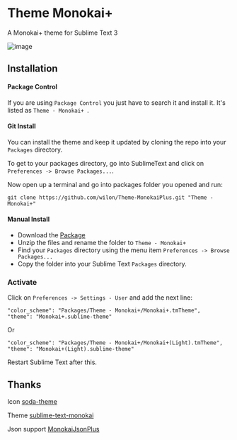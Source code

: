 # Theme Monokai+

A Monokai+ theme for Sublime Text 3

![image](https://cloud.githubusercontent.com/assets/7512755/25938195/051fbad2-3661-11e7-8fda-5bf3c91fe588.png)

## Installation

#### Package Control
If you are using ```Package Control``` you just have to search it and install it. It's listed as ```Theme - Monokai+ ```.

#### Git Install
You can install the theme and keep it updated by cloning the repo into your `Packages` directory.

To get to your packages directory, go into SublimeText and click on `Preferences -> Browse Packages...`.

Now open up a terminal and go into packages folder you opened and run:

`git clone https://github.com/wilon/Theme-MonokaiPlus.git "Theme - Monokai+"`

#### Manual Install
* Download the [Package](https://github.com/joshuahiggins/sublime-text-monokai/archive/master.zip)
* Unzip the files and rename the folder to `Theme - Monokai+`
* Find your `Packages` directory using the menu item  `Preferences -> Browse Packages...`
* Copy the folder into your Sublime Text `Packages` directory.

### Activate
Click on `Preferences -> Settings - User` and add the next line:
```
"color_scheme": "Packages/Theme - Monokai+/Monokai+.tmTheme",
"theme": "Monokai+.sublime-theme"
```
Or
```
"color_scheme": "Packages/Theme - Monokai+/Monokai+(Light).tmTheme",
"theme": "Monokai+(Light).sublime-theme"
```


Restart Sublime Text after this.

## Thanks

Icon [soda-theme](https://github.com/buymeasoda/soda-theme)

Theme [sublime-text-monokai](https://github.com/joshuahiggins/sublime-text-monokai)

Json support [MonokaiJsonPlus](https://github.com/ColibriApps/MonokaiJsonPlus)